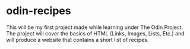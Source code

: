 # odin-recipes
This will be my first project made while learning under The Odin Project.
The project will cover the basics of HTML (Links, Images, Lists, Etc.) and will produce a website that contains a short list of recipes.